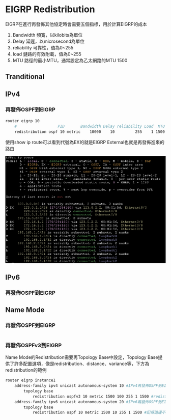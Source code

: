 # EIGRP Redistribution # 

EIGRP在進行再發佈其他協定時會需要五個指標，用於計算EIGRP的成本

1. Bandwidth    頻寬，以kilobits為單位
2. Delay        延遲，以microsecond為單位
3. reliability  可靠性，值為0~255 
4. load         鏈路的有效附載，值為0~255
5. MTU          路徑的最小MTU，通常設定為乙太網路的MTU 1500

## Tranditional ##

## IPv4 ## 

### 再發佈OSPF到EIGRP ###

```bash
router eigrp 10 
    #                  PID       Bandwidth Delay reliability Load  MTU
    redistribution ospf 10 metric    10000    10         255    1 1500 
```

使用show ip route可以看到代號為EX的就是EIGRP External也就是再發佈進來的路由

![](Image/1.png)

## IPv6 ## 

### 再發佈OSPF到EIGRP ### 


## Name Mode ##

### 再發佈OSPF到EIGRP ###

```bash

```

### 再發佈OSPFv3到EIGRP ###

Name Mode的Redistribution需要再Topology Base中設定，Topology Base提供了許多配置選項，像是redistribution、distance、variance等，下方為redistribution的範例

```bash
router eigrp instance1 
    address-family ipv4 unicast autonomous-system 10 #IPv4再發佈OSPF到EIGRP
        topology base 
            redistribution ospfv3 10 metric 1500 100 255 1 1500 #redistribution後的參數由左至右分別是protocol、process-id、metric、bandwidth-metric、delay-metric、reliability-metric、load-metric、mtu-bytes route-map name，route-map在此範例未用到
    address-family ipv6 unicast autonomous-system 20 #IPv6再發佈OSPF到EIGRP
        topology base 
            redistribution ospf 10 metric 1500 10 255 1 1500 #記得這邊不用打ospfv3，因為是在IPv6下
```